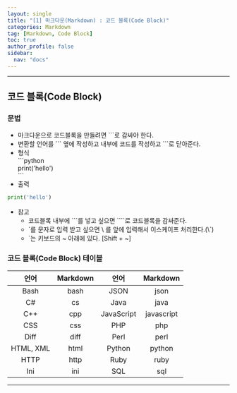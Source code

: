 ```yaml
---
layout: single
title: "[1] 마크다운(Markdown) : 코드 블록(Code Block)"
categories: Markdown
tag: [Markdown, Code Block]
toc: true
author_profile: false
sidebar:
  nav: "docs"
---
```

  
<hr>

## 코드 블록(Code Block)  
    
### 문법

<p>

* 마크다운으로 코드블록을 만들려면 \`\`\`로 감싸야 한다.  
* 변환할 언어를 \`\`\` 옆에 작성하고 내부에 코드를 작성하고 \`\`\`로 닫아준다.  
* 형식  
  \`\`\`python  
  print('hello')  
  \`\`\`  
* 출력
```python
print('hello')
```
* 참고
  * 코드블록 내부에 \`\`\`를 넣고 싶으면 \`\`\`\`로 코드블록을 감싸준다.
  * \`를 문자로 입력 받고 싶으면 \ 를 앞에 입력해서 이스케이프 처리한다.(\\`)
  * \`는 키보드의 ~ 아래에 있다. [Shift + ~] 

</p>

### 코드 블록(Code Block) 테이블

<p>

|    언어   | Markdown |    언어    |  Markdown  |
|:---------:|:--------:|:----------:|:----------:|
|    Bash   |   bash   |    JSON    |    json    |
|     C#    |    cs    |    Java    |    java    |
|    C++    |    cpp   | JavaScript | javascript |
|    CSS    |    css   |     PHP    |     php    |
|    Diff   |   diff   |    Perl    |    perl    |
| HTML, XML |   html   |   Python   |   python   |
|    HTTP   |   http   |    Ruby    |    ruby    |
|    Ini    |    ini   |     SQL    |     sql    |

</p>

<hr>